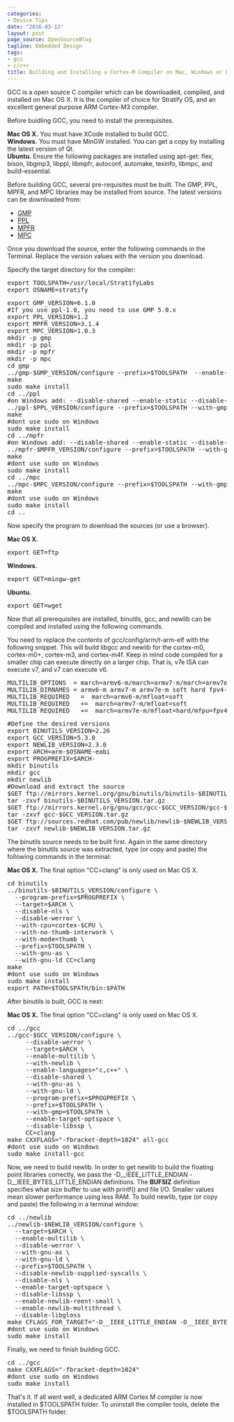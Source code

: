 ```yaml
---
categories:
- Device Tips
date: "2016-03-13"
layout: post
page_source: OpenSourceBlog
tagline: Embedded Design
tags:
- gcc
- c/c++
title: Building and Installing a Cortex-M Compiler on Mac, Windows or Linux
---
```


GCC is a open source C compiler which can be downloaded, compiled, and installed on Mac OS X.  It is
the compiler of choice for Stratify OS, and an excellent general purpose ARM Cortex-M3 compiler.

Before buidling GCC, you need to install the prerequisites.

<div class="alert alert-success"><b>Mac OS X.</b> You must have XCode installed to build GCC.</div>
<div class="alert alert-info"><b>Windows.</b> You must have MinGW installed.  You can get a copy by installing the latest version of Qt.</div>
<div class="alert alert-warning"><b>Ubuntu.</b> Ensure the following packages are installed using apt-get: flex,
bison, libgmp3, libppl, libmpfr, autoconf, automake, texinfo, libmpc, and  build-essential.</div>

Before building GCC, several pre-requisites must be built. The GMP, PPL, MPFR, and MPC libraries may be installed from source. The latest versions can be downloaded from:

- [GMP](https://gmplib.org/)
- [PPL](http://bugseng.com/products/ppl/download)
- [MPFR](http://www.mpfr.org/)
- [MPC](http://www.multiprecision.org/)

Once you download the source, enter the following commands in the Terminal. Replace the version
values with the version you download.

Specify the target directory for the compiler:

<pre>
export TOOLSPATH=/usr/local/StratifyLabs
export OSNAME=stratify
</pre>

<pre>
export GMP_VERSION=6.1.0
#If you use ppl-1.0, you need to use GMP 5.0.x
export PPL_VERSION=1.2
export MPFR_VERSION=3.1.4
export MPC_VERSION=1.0.3
mkdir -p gmp
mkdir -p ppl
mkdir -p mpfr
mkdir -p mpc
cd gmp
../gmp-$GMP_VERSION/configure --prefix=$TOOLSPATH  --enable-cxx
make
sudo make install
cd ../ppl
#on Windows add: --disable-shared --enable-static --disable-debugging
../ppl-$PPL_VERSION/configure --prefix=$TOOLSPATH --with-gmp=$TOOLSPATH
make
#dont use sudo on Windows
sudo make install
cd ../mpfr
#on Windows add: --disable-shared --enable-static --disable-debugging
../mpfr-$MPFR_VERSION/configure --prefix=$TOOLSPATH --with-gmp=$TOOLSPATH
make
#dont use sudo on Windows
sudo make install
cd ../mpc
../mpc-$MPC_VERSION/configure --prefix=$TOOLSPATH --with-gmp=$TOOLSPATH --enable-static --disable-shared
make
#dont use sudo on Windows
sudo make install
cd ..
</pre>

Now specify the program to download the sources (or use a browser).

<div class="alert alert-success"><b>Mac OS X.</b>
<pre>
export GET=ftp
</pre>
</div>
<div class="alert alert-info"><b>Windows.</b>
<pre>
export GET=mingw-get
</pre>
</div>
<div class="alert alert-warning"><b>Ubuntu.</b>
<pre>
export GET=wget
</pre>
</div>

Now that all prerequisites are installed, binutils, gcc, and newlib can be compiled and installed using the following commands.

You need to replace the contents of gcc/config/arm/t-arm-elf with the following snippet.  This will build libgcc
and newlib for the cortex-m0, cortex-m0+, cortex-m3, and cortex-m4f.  Keep in mind code compiled for a smaller chip can
execute directly on a larger chip.  That is, v7e ISA can execute v7, and v7 can execute v6.
<pre>
MULTILIB_OPTIONS  = march=armv6-m/march=armv7-m/march=armv7e-m mfloat=soft mfloat=hard mfpu=fpv4-sp-d16
MULTILIB_DIRNAMES = armv6-m armv7-m armv7e-m soft hard fpv4-sp-d16
MULTILIB_REQUIRED   =  march=armv6-m/mfloat=soft
MULTILIB_REQUIRED   +=  march=armv7-m/mfloat=soft
MULTILIB_REQUIRED   +=  march=armv7e-m/mfloat=hard/mfpu=fpv4-sp-d16
</pre>

<pre>
#Define the desired versions
export BINUTILS_VERSION=2.26
export GCC_VERSION=5.3.0
export NEWLIB_VERSION=2.3.0
export ARCH=arm-$OSNAME-eabi
export PROGPREFIX=$ARCH-
mkdir binutils
mkdir gcc
mkdir newlib
#Download and extract the source
$GET ftp://mirrors.kernel.org/gnu/binutils/binutils-$BINUTILS_VERSION.tar.gz
tar -zxvf binutils-$BINUTILS_VERSION.tar.gz
$GET ftp://mirrors.kernel.org/gnu/gcc/gcc-$GCC_VERSION/gcc-$GCC_VERSION.tar.gz
tar -zxvf gcc-$GCC_VERSION.tar.gz
$GET ftp://sources.redhat.com/pub/newlib/newlib-$NEWLIB_VERSION.tar.gz
tar -zxvf newlib-$NEWLIB_VERSION.tar.gz
</pre>

The binutils source needs to be built first.  Again in the same directory where the binutils source was extracted, type (or copy and paste) the following commands in the terminal:

<div class="alert alert-success"><b>Mac OS X.</b> The final option "CC=clang" is only used on Mac OS X.</div>

<pre>
cd binutils
../binutils-$BINUTILS_VERSION/configure \
  --program-prefix=$PROGPREFIX \
  --target=$ARCH \
  --disable-nls \
  --disable-werror \
  --with-cpu=cortex-$CPU \
  --with-no-thumb-interwork \
  --with-mode=thumb \
  --prefix=$TOOLSPATH \
  --with-gnu-as \
  --with-gnu-ld CC=clang
make
#dont use sudo on Windows
sudo make install
export PATH=$TOOLSPATH/bin:$PATH
</pre>

After binutils is built, GCC is next:

<div class="alert alert-success"><b>Mac OS X.</b> The final option "CC=clang" is only used on Mac OS X.</div>

<pre>
cd ../gcc
../gcc-$GCC_VERSION/configure \
     --disable-werror \
     --target=$ARCH \
     --enable-multilib \
     --with-newlib \
     --enable-languages="c,c++" \
     --disable-shared \
     --with-gnu-as \
     --with-gnu-ld \
     --program-prefix=$PROGPREFIX \
     --prefix=$TOOLSPATH \
     --with-gmp=$TOOLSPATH \
     --enable-target-optspace \
     --disable-libssp \
     CC=clang
make CXXFLAGS="-fbracket-depth=1024" all-gcc
#dont use sudo on Windows
sudo make install-gcc
</pre>

Now, we need to build newlib.  In order to get newlib to build the floating point libraries correctly, we pass the -D__IEEE_LITTLE_ENDIAN -D__IEEE_BYTES_LITTLE_ENDIAN definitions.  The __BUFSIZ__ definition specifies what size buffer to use with printf() and file I/O.  Smaller values mean slower performance using less RAM.  To build newlib, type (or copy and paste) the following in a terminal window:

<pre>
cd ../newlib
../newlib-$NEWLIB_VERSION/configure \
  --target=$ARCH \
  --enable-multilib \
  --disable-werror \
  --with-gnu-as \
  --with-gnu-ld \
  --prefix=$TOOLSPATH \
  --disable-newlib-supplied-syscalls \
  --disable-nls \
  --enable-target-optspace \
  --disable-libssp \
  --enable-newlib-reent-small \
  --enable-newlib-multithread \
  --disable-libgloss
make CFLAGS_FOR_TARGET="-D__IEEE_LITTLE_ENDIAN -D__IEEE_BYTES_LITTLE_ENDIAN -D__BUFSIZ__=64"
#dont use sudo on Windows
sudo make install
</pre>

Finally, we need to finish building GCC.

<pre>
cd ../gcc
make CXXFLAGS="-fbracket-depth=1024"
#dont use sudo on Windows
sudo make install
</pre>

That's it.  If all went well, a dedicated ARM Cortex M compiler is now installed in $TOOLSPATH folder.  To uninstall the compiler tools, delete the $TOOLSPATH folder.
